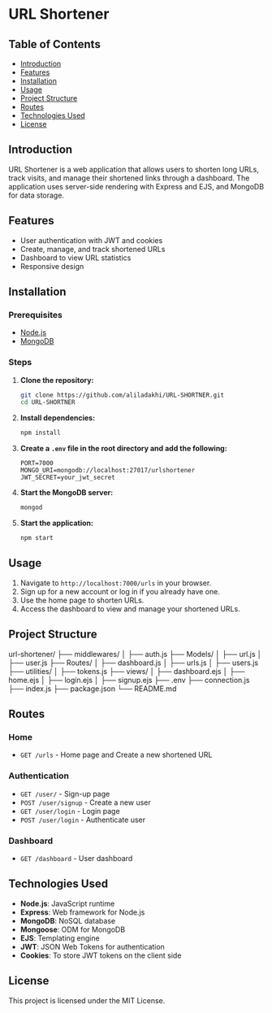# URL Shortener

## Table of Contents
- [Introduction](#introduction)
- [Features](#features)
- [Installation](#installation)
- [Usage](#usage)
- [Project Structure](#project-structure)
- [Routes](#routes)
- [Technologies Used](#technologies-used)
- [License](#license)

## Introduction
URL Shortener is a web application that allows users to shorten long URLs, track visits, and manage their shortened links through a dashboard. The application uses server-side rendering with Express and EJS, and MongoDB for data storage.

## Features
- User authentication with JWT and cookies
- Create, manage, and track shortened URLs
- Dashboard to view URL statistics
- Responsive design

## Installation

### Prerequisites
- [Node.js](https://nodejs.org/)
- [MongoDB](https://www.mongodb.com/try/download/community)

### Steps
1. **Clone the repository:**
    ```bash
    git clone https://github.com/aliladakhi/URL-SHORTNER.git
    cd URL-SHORTNER
    ```

2. **Install dependencies:**
    ```bash
    npm install
    ```

3. **Create a `.env` file in the root directory and add the following:**
    ```env
    PORT=7000
    MONGO_URI=mongodb://localhost:27017/urlshortener
    JWT_SECRET=your_jwt_secret
    ```

4. **Start the MongoDB server:**
    ```bash
    mongod
    ```

5. **Start the application:**
    ```bash
    npm start
    ```

## Usage
1. Navigate to `http://localhost:7000/urls` in your browser.
2. Sign up for a new account or log in if you already have one.
3. Use the home page to shorten URLs.
4. Access the dashboard to view and manage your shortened URLs.

## Project Structure
url-shortener/
├── middlewares/
│ ├── auth.js
├── Models/
│ ├── url.js
│ ├── user.js
├── Routes/
│ ├── dashboard.js
│ ├── urls.js
│ ├── users.js
├── utilities/
│ ├── tokens.js
├── views/
│ ├── dashboard.ejs
│ ├── home.ejs
│ ├── login.ejs
│ ├── signup.ejs
├── .env
├── connection.js
├── index.js
├── package.json
└── README.md



## Routes

### Home
- `GET /urls` - Home page and Create a new shortened URL

### Authentication
- `GET /user/` - Sign-up page
- `POST /user/signup` - Create a new user
- `GET /user/login` - Login page
- `POST /user/login` - Authenticate user

### Dashboard
- `GET /dashboard` - User dashboard

## Technologies Used
- **Node.js**: JavaScript runtime
- **Express**: Web framework for Node.js
- **MongoDB**: NoSQL database
- **Mongoose**: ODM for MongoDB
- **EJS**: Templating engine
- **JWT**: JSON Web Tokens for authentication
- **Cookies**: To store JWT tokens on the client side

## License
This project is licensed under the MIT License.
